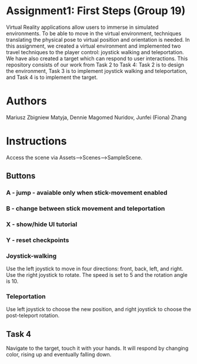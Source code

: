 # Assignment1: First Steps (Group 19)
Virtual Reality applications allow users to immerse in simulated environments. To be able to move in the virtual environment, techniques translating the physical pose to virtual position and orientation is needed. In this assignment, we created a virtual environment and implemented two travel techniques to the player control: joystick walking and teleportation. We have also created a target which can respond to user interactions. This repository consists of our work from Task 2 to Task 4: Task 2 is to design the environment, Task 3 is to implement joystick walking and teleportation, and Task 4 is to implement the target. 

# Authors
Mariusz Zbigniew Matyja, Dennie Magomed Nuridov, Junfei (Fiona) Zhang

# Instructions
Access the scene via Assets-->Scenes-->SampleScene.
## Buttons
### A - jump - avaiable only when stick-movement enabled
### B - change between stick movement and teleportation 
### X - show/hide UI tutorial
### Y - reset checkpoints

### Joystick-walking
Use the left joystick to move in four directions: front, back, left, and right. Use the right joystick to rotate. The speed is set to 5 and the rotation angle is 10. 

### Teleportation
Use left joystick to choose the new position, and right joystick to choose the post-teleport rotation.

## Task 4
Navigate to the target, touch it with your hands. It will respond by changing color, rising up and eventually falling down.


